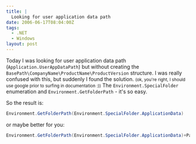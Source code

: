 ```yaml
---
title: |
  Looking for user application data path
date: 2006-06-17T08:04:00Z
tags:
  - .NET
  - Windows
layout: post
---
```

Today I was looking for user application data path (`Application.UserAppDataPath`) but without creating the `BasePath\CompanyName\ProductName\ProductVersion` structure. I was really confused with this, but suddenly I found the solution. <small>(ok, you're right, I should use google prior to surfing in documentation :))</small> The `Environment.SpecialFolder` enumeration and `Environment.GetFolderPath` - it's so easy.

So the result is: 

```csharp
Environment.GetFolderPath(Environment.SpecialFolder.ApplicationData)
```

or maybe better for you:

```csharp
Environment.GetFolderPath(Environment.SpecialFolder.ApplicationData)+Path.DirectorySeparatorChar
```
